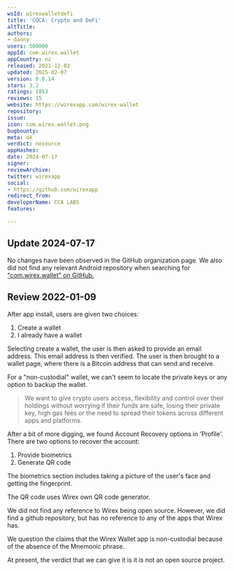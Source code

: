 ```yaml
---
wsId: wirexwalletdefi
title: 'COCA: Crypto and DeFi'
altTitle: 
authors:
- danny
users: 500000
appId: com.wirex.wallet
appCountry: nz
released: 2021-12-03
updated: 2025-02-07
version: 0.6.14
stars: 3.2
ratings: 1053
reviews: 15
website: https://wirexapp.com/wirex-wallet
repository: 
issue: 
icon: com.wirex.wallet.png
bugbounty: 
meta: ok
verdict: nosource
appHashes: 
date: 2024-07-17
signer: 
reviewArchive: 
twitter: wirexapp
social:
- https://github.com/wirexapp
redirect_from: 
developerName: CCA LABS
features: 

---
```


## Update 2024-07-17

No changes have been observed in the GitHub organization page. We also did not find any relevant Android repository when searching for ["com.wirex.wallet" on GitHub.](https://github.com/search?q=%22com.wirex.wallet%22&type=code)

## Review 2022-01-09

After app install, users are given two choices:

1. Create a wallet 
2. I already have a wallet  

Selecting create a wallet, the user is then asked to provide an email address. This email address is then verified. The user is then brought to a wallet page, where there is a Bitcoin address that can send and receive.

For a "non-custodial" wallet, we can't seem to locate the private keys or any option to backup the wallet.

> We want to give crypto users access, flexibility and control over their holdings without worrying if their funds are safe, losing their private key, high gas fees or the need to spread their tokens across different apps and platforms.

After a bit of more digging, we found Account Recovery options in 'Profile'. There are two options to recover the account:

1. Provide biometrics
2. Generate QR code

The biometrics section includes taking a picture of the user's face and getting the fingerprint.

The QR code uses Wirex own QR code generator. 

We did not find any reference to Wirex being open source. However, we did find a github repository, but has no reference to any of the apps that Wirex has. 

We question the claims that the Wirex Wallet app is non-custodial because of the absence of the Mnemonic phrase. 

At present, the verdict that we can give it is it is not an open source project.




